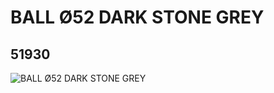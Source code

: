 # BALL Ø52 DARK STONE GREY
## 51930
![BALL Ø52 DARK STONE GREY](https://lc-www-live-s.legocdn.com/media/bricks/5/2/4250473.jpg)